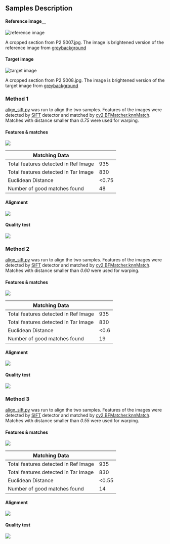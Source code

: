 ## Samples Description 
#### Reference image__
![reference image](../sec1_bright.png)

A cropped section from P2 S007.jpg. The image is brightened version of the reference image from [greybackground](./greybackground.md)   

#### Target image
![target image](../sec2_bright.png)

A cropped section from P2 S008.jpg. The image is brightened version of the target image from [greybackground](./greybackground.md)

### Method 1
[align_sift.py](../align_sift.py) was run to align the two samples. Features of the images were detected by [SIFT](https://docs.opencv.org/master/da/df5/tutorial_py_sift_intro.html) detector and matched by [cv2.BFMatcher.knnMatch](https://docs.opencv.org/master/d3/da1/classcv_1_1BFMatcher.html). Matches with distance smaller than *0.75* were used for warping.
#### Features & matches
![](../results/matches_br075.jpg)

|  Matching Data  |   |
| -----------------------------------  | --- |
| Total features detected in Ref Image |  935  |
| Total features detected in Tar Image |  830  |
|          Euclidean Distance          | <0.75 |
|     Number of good matches found     |  48   |
#### Alignment
![](../results/aligned_br075.jpg)
#### Quality test
![](../results/test_br075.jpg)

### Method 2
[align_sift.py](../align_sift.py) was run to align the two samples. Features of the images were detected by [SIFT](https://docs.opencv.org/master/da/df5/tutorial_py_sift_intro.html) detector and matched by [cv2.BFMatcher.knnMatch](https://docs.opencv.org/master/d3/da1/classcv_1_1BFMatcher.html). Matches with distance smaller than *0.60* were used for warping.
#### Features & matches
![](../results/matches_br060.jpg)

|  Matching Data  |   |
| -----------------------------------  | --- |
| Total features detected in Ref Image | 935  |
| Total features detected in Tar Image | 830  |
|          Euclidean Distance          | <0.6 |
|     Number of good matches found     |  19  |
#### Alignment
![](../results/aligned_br060.jpg)
#### Quality test
![](../results/test_br060.jpg)

### Method 3
[align_sift.py](../align_sift.py) was run to align the two samples. Features of the images were detected by [SIFT](https://docs.opencv.org/master/da/df5/tutorial_py_sift_intro.html) detector and matched by [cv2.BFMatcher.knnMatch](https://docs.opencv.org/master/d3/da1/classcv_1_1BFMatcher.html). Matches with distance smaller than *0.55* were used for warping.
#### Features & matches
![](../results/matches_br055.jpg)

|  Matching Data  |   |
| -----------------------------------  | --- |
| Total features detected in Ref Image |  935  |
| Total features detected in Tar Image |  830  |
|          Euclidean Distance          | <0.55 |
|     Number of good matches found     |  14   |
#### Alignment
![](../results/aligned_br055.jpg)
#### Quality test
![](../results/test_br055.jpg)